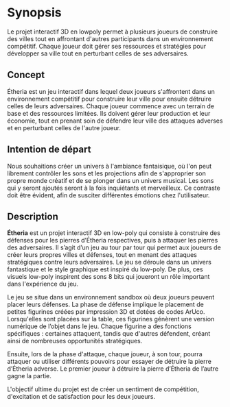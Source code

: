 # Synopsis
Le projet interactif 3D en lowpoly permet à plusieurs joueurs de construire des villes tout en affrontant d'autres participants dans un environnement compétitif. Chaque joueur doit gérer ses ressources et stratégies pour développer sa ville tout en perturbant celles de ses adversaires.

## Concept
Étheria est un jeu interactif dans lequel deux joueurs s'affrontent dans un environnement compétitif pour construire leur ville pour ensuite détruire celles de leurs adversaires. Chaque joueur commence avec un terrain de base et des ressources limitées. Ils doivent gérer leur production et leur économie, tout en prenant soin de défendre leur ville des attaques adverses et en perturbant celles de l'autre joueur.

## Intention de départ 
Nous souhaitions créer un univers à l'ambiance fantaisique, où l'on peut librement contrôler les sons et les projections afin de s'approprier son propre monde créatif et de se plonger dans un univers musical. Les sons qui y seront ajoutés seront à la fois inquiétants et merveilleux. Ce contraste doit être évident, afin de susciter différentes émotions chez l'utilisateur.

## Description
**Étheria** est un projet interactif 3D en low-poly qui consiste à construire des défenses pour les pierres d’Étheria respectives, puis à attaquer les pierres des adversaires. Il s’agit d’un jeu au tour par tour qui permet aux joueurs de créer leurs propres villes et défenses, tout en menant des attaques stratégiques contre leurs adversaires. Le jeu se déroule dans un univers fantastique et le style graphique est inspiré du low-poly. De plus, ces visuels low-poly inspirent des sons 8 bits qui joueront un rôle important dans l'expérience du jeu.

Le jeu se situe dans un environnement sandbox où deux joueurs peuvent placer leurs défenses. La phase de défense implique le placement de petites figurines créées par impression 3D et dotées de codes ArUco. Lorsqu'elles sont placées sur la table, ces figurines génèrent une version numérique de l’objet dans le jeu. Chaque figurine a des fonctions spécifiques : certaines attaquent, tandis que d'autres défendent, créant ainsi de nombreuses opportunités stratégiques.

Ensuite, lors de la phase d'attaque, chaque joueur, à son tour, pourra attaquer ou utiliser différents pouvoirs pour essayer de détruire la pierre d’Étheria adverse. Le premier joueur à détruire la pierre d’Étheria de l’autre gagne la partie.

L'objectif ultime du projet est de créer un sentiment de compétition, d'excitation et de satisfaction pour les deux joueurs.

<!-- ## Références

* [Concept](https://tim-montmorency.com/582523-gestion/#/contenus/2_scenarisation/10_idee/10_concept/)
* [Motivation](https://tim-montmorency.com/582523-gestion/#/contenus/2_scenarisation/10_idee/30_motivations/)
* [Pitch](https://tim-montmorency.com/582523-gestion/#/contenus/4_faisabilite/20_pitch/) -->
